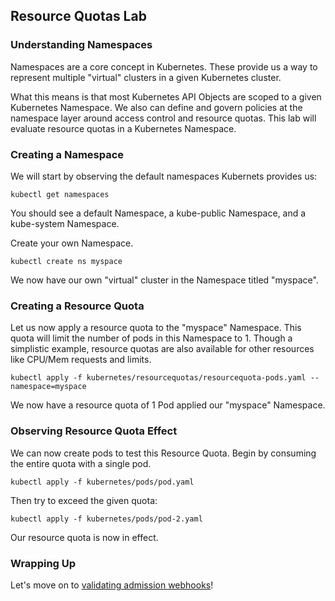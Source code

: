 ## Resource Quotas Lab

### Understanding Namespaces

Namespaces are a core concept in Kubernetes. These provide us a way to represent multiple "virtual" clusters in a given Kubernetes cluster.

What this means is that most Kubernetes API Objects are scoped to a given Kubernetes Namespace. We also can define and govern policies at the namespace layer around access control and resource quotas. This lab will evaluate resource quotas in a Kubernetes Namespace.

### Creating a Namespace

We will start by observing the default namespaces Kubernets provides us:

```
kubectl get namespaces
```

You should see a default Namespace, a kube-public Namespace, and a kube-system Namespace.

Create your own Namespace.

```
kubectl create ns myspace
```

We now have our own "virtual" cluster in the Namespace titled "myspace".

### Creating a Resource Quota

Let us now apply a resource quota to the "myspace" Namespace. This quota will limit the number of pods in this Namespace to 1. Though a simplistic example, resource quotas are also available for other resources like CPU/Mem requests and limits.

```
kubectl apply -f kubernetes/resourcequotas/resourcequota-pods.yaml --namespace=myspace
```

We now have a resource quota of 1 Pod applied our "myspace" Namespace.

### Observing Resource Quota Effect

We can now create pods to test this Resource Quota. Begin by consuming the entire quota with a single pod.

```
kubectl apply -f kubernetes/pods/pod.yaml
```

Then try to exceed the given quota:

```
kubectl apply -f kubernetes/pods/pod-2.yaml
```

Our resource quota is now in effect.

### Wrapping Up

Let's move on to [validating admission webhooks](https://github.com/kelseyhightower/denyenv-validating-admission-webhook)!

